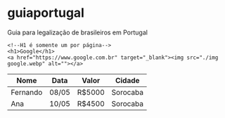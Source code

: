 # guiaportugal
Guia para legalização de brasileiros em Portugal
<!DOCTYPE html>
<html lang="pt-br">
<head>
    <meta charset="UTF-8">
    <meta http-equiv="X-UA-Compatible" content="IE=edge">
    <meta name="viewport" content="width=device-width, initial-scale=1.0">
    <title>Fernando Lima</title>
</head>
<body>
    
    <!--H1 é somente um por página-->
    <h1>Google</h1>
    <a href="https://www.google.com.br" target="_blank"><img src="./img google.webp" alt=""></a>
<table>
    <thead>
<tr>
    <th>Nome</th>
    <th>Data</th>
    <th>Valor</th>
    <th>Cidade</th>
</tr>
    </thead>
<tbody>
<tr>
        <td>Fernando</td>
        <td>08/05</td>
        <td>R$5000</td>
        <td>Sorocaba</td>
    <tr>
        <td>Ana</td>
        <td>10/05</td>
        <td>R$4500</td>
        <td>Sorocaba</td>
    </tr>
</tr>
</tbody>
</table>
</body> 
</html>
